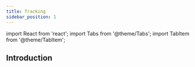 ```yaml
---
title: Tracking
sidebar_position: 1
---
```


import React from 'react';
import Tabs from '@theme/Tabs';
import TabItem from '@theme/TabItem';

## Introduction
